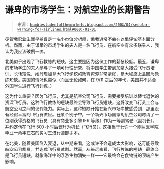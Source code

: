 <!--yml

category: 未分类

date: 2024-05-18 01:11:49

-->

# 谦卑的市场学生：对航空业的长期警告

> 来源：[`humblestudentofthemarkets.blogspot.com/2008/04/secular-warning-for-airlines.html#0001-01-01`](https://humblestudentofthemarkets.blogspot.com/2008/04/secular-warning-for-airlines.html#0001-01-01)

尽管我职业生涯早期曾是一名小市值分析师，但我通常不会在这里评论基本面分析。然而，由于谦卑的市场学生的夫人是一名飞行员，在航空业有众多联系人，我认为我应该破例一次。

北美似乎出现了飞行教练的短缺，这主要是因为这份工作的薪酬较低。最近，谦卑的市场学生的夫人参与了一项可行性研究，将中国学生带到加拿大接受飞行员培训。长话短说，她发现加拿大飞行学校的教育资源非常紧张，很大程度上是因为教练短缺。美国的情况也类似（而且无论如何，在 9/11 之后的年代，美国并不适合外国学生进行飞行训练。）

这为什么重要？因为飞行员，尤其是航空公司飞行员，需要接受培训以替代退休的资深飞行员。这种飞行教练的短缺最终会导致飞行员短缺，这将改变飞行员工会与航空公司之间的议价能力。实际上，这种短缺开始在新兴市场中被感受到，那里没有经验丰富的飞行员供应。在某个例子中，一个新兴市场国家的航空公司聘请了一位刚获得资格的飞行员（具有商业多引擎 IFR 等级）作为一等副驾驶（副机长），并约定他在飞行 500 小时后晋升为机长（飞行员）。这相当于允许一个刚从医学院毕业一两年左右的实习生进行脑部手术。

在北美，随着美国陷入衰退，从中期来看，这或许不会造成太大影响，这可能导致航空公司裁员，并造成飞行员过剩。然而，从长远来看，飞行教练的短缺，最终会是飞行员短缺，就像海洋中的浮游生物消失一样——它最终会在食物链的顶端产生影响。

